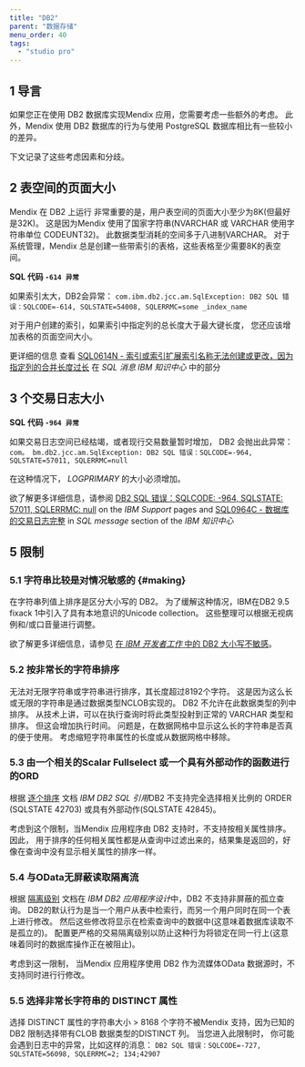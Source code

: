 ```yaml
---
title: "DB2"
parent: "数据存储"
menu_order: 40
tags:
  - "studio pro"
---
```


## 1 导言

如果您正在使用 DB2 数据库实现Mendix 应用，您需要考虑一些额外的考虑。 此外，Mendix 使用 DB2 数据库的行为与使用 PostgreSQL 数据库相比有一些较小的差异。

下文记录了这些考虑因素和分歧。

## 2 表空间的页面大小

Mendix 在 DB2 上运行 非常重要的是，用户表空间的页面大小至少为8K(但最好是32K)。 这是因为Mendix 使用了国家字符串(NVARCHAR 或 VARCHAR 使用字符串单位 CODEUNT32)。 此数据类型消耗的空间多于八进制VARCHAR。 对于系统管理，Mendix 总是创建一些带索引的表格，这些表格至少需要8K的表空间。

**SQL 代码 `-614 异常`**

如果索引太大，DB2会异常： `com.ibm.db2.jcc.am.SqlException: DB2 SQL 错误：SQLCODE=-614, SQLSTATE=54008, SQLERRMC=some _index_name`

对于用户创建的索引，如果索引中指定列的总长度大于最大键长度， 您还应该增加表格的页面空间大小。

更详细的信息 查看 [SQL0614N - 索引或索引扩展索引名称无法创建或更改，因为指定列的合并长度过长](https://www.ibm.com/support/knowledgecenter/SSEPGG_11.1.0/com.ibm.db2.luw.messages.sql.doc/doc/msql00614n.html) 在 *SQL 消息* *IBM 知识中心* 中的部分</em>

## 3 个交易日志大小

**SQL 代码 `-964 异常`**

如果交易日志空间已经枯竭，或者现行交易数量暂时增加， DB2 会抛出此异常： `com。 bm.db2.jcc.am.SqlException: DB2 SQL 错误：SQLCODE=-964, SQLSTATE=57011, SQLERRMC=null`

在这种情况下， *LOGPRIMARY* 的大小必须增加。

欲了解更多详细信息，请参阅 [DB2 SQL 错误：SQLCODE: -964, SQLSTATE: 57011, SQLERRMC: null](http://www-01.ibm.com/support/docview.wss?uid=swg21298630) on the *IBM Support* pages and [SQL0964C - 数据库的交易日志完整](http://www.ibm.com/support/knowledgecenter/SSEPGG_11.1.0/com.ibm.db2.luw.messages.sql.doc/doc/msql00964c.html) in *SQL message* section of the *IBM 知识中心*

## 5 限制

### 5.1 字符串比较是对情况敏感的 {#making}

在字符串列值上排序是区分大小写的 DB2。 为了缓解这种情况，IBM在DB2 9.5 fixack 1中引入了具有本地意识的Unicode collection。 这些整理可以根据无视病例和/或口音量进行调整。

欲了解更多详细信息，请参见 [在 *IBM 开发者工作* 中的 DB2 大小写不敏感](https://developer.ibm.com/technologies/databases/articles/making-db2-case-insensitive#refname)。

### 5.2 按非常长的字符串排序

无法对无限字符串或字符串进行排序，其长度超过8192个字符。 这是因为这么长或无限的字符串是通过数据类型NCLOB实现的。 DB2 不允许在此数据类型的列中排序。 从技术上讲，可以在执行查询时将此类型投射到正常的 VARCHAR 类型和排序。 但这会增加执行时间。 问题是，在数据网格中显示这么长的字符串是否真的便于使用。 考虑缩短字符串属性的长度或从数据网格中移除。

### 5.3 由一个相关的Scalar Fullselect 或一个具有外部动作的函数进行的ORD

根据 [逐个排序](https://www.ibm.com/support/knowledgecenter/SS6NHC/com.ibm.swg.im.dashdb.sql.ref.doc/doc/r0059211.html) 文档 *IBM DB2 SQL 引用*DB2 不支持完全选择相关比例的 ORDER (SQLSTATE 42703) 或具有外部动作(SQLSTATE 42845)。

考虑到这个限制，当Mendix 应用程序由 DB2 支持时，不支持按相关属性排序。 因此， 用于排序的任何相关属性都是从查询中过滤出来的，结果集是返回的，好像在查询中没有显示相关属性的排序一样。

### 5.4 与OData无屏蔽读取隔离流

根据 [隔离级别](https://www.ibm.com/support/knowledgecenter/SSEPGG_11.1.0/com.ibm.db2.luw.admin.perf.doc/doc/c0004121.html) 文档在 *IBM DB2 应用程序设计*中，DB2 不支持非屏蔽的孤立查询。 DB2的默认行为是当一个用户从表中检索行，而另一个用户同时在同一个表上进行修改。 然后这些修改将显示在检索查询中的数据中(这意味着数据库读取不是孤立的)。 配置更严格的交易隔离级别以防止这种行为将锁定在同一行上(这意味着同时的数据库操作正在被阻止)。

考虑到这一限制， 当Mendix 应用程序使用 DB2 作为流媒体OData 数据源时，不支持同时进行行修改。

### 5.5 选择非常长字符串的 DISTINCT 属性

选择 DISTINCT 属性的字符串大小 > 8168 个字符不被Mendix 支持，因为已知的DB2 限制选择带有CLOB 数据类型的DISTINCT 列。 当您进入此限制时， 你可能会遇到日志中的异常，比如这样的消息： `DB2 SQL 错误：SQLCODE=-727, SQLSTATE=56098, SQLERRMC=2; 134;42907`
